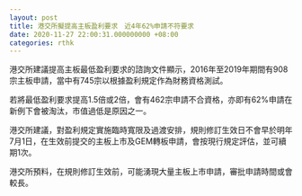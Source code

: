 ```yaml
---
layout: post
title: 港交所擬提高主板盈利要求　近4年62%申請不符要求
date: 2020-11-27 22:00:31.000000000 +08:00
categories: rthk
---
```


港交所建議提高主板最低盈利要求的諮詢文件顯示，2016年至2019年期間有908宗主板申請，當中有745宗以根據盈利規定作為財務資格測試。

若將最低盈利要求提高1.5倍或2倍，會有462宗申請不合資格，亦即有62%申請在新例下會被淘汰，市值過低是原因之一。

港交所建議，對盈利規定實施臨時寬限及過渡安排，規則修訂生效日不會早於明年7月1日，在生效前提交的主板上市及GEM轉板申請，會按現行規定評估，並可續期1次。

港交所預料，在規則修訂生效前，可能湧現大量主板上市申請，審批申請時間或會較長。
